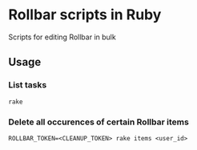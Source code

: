 # Rollbar scripts in Ruby
Scripts for editing Rollbar in bulk

## Usage

### List tasks

```
rake
```

### Delete all occurences of certain Rollbar items

```
ROLLBAR_TOKEN=<CLEANUP_TOKEN> rake items <user_id>
```
